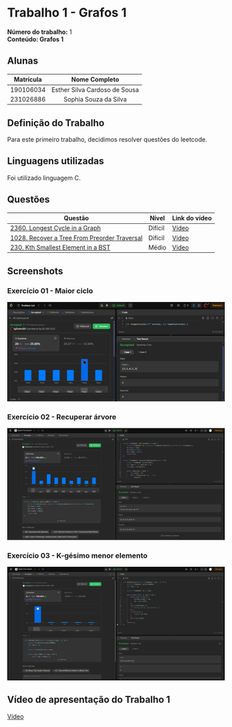 # Trabalho 1 - Grafos 1

**Número do trabalho:** 1 <br>
**Conteúdo: Grafos 1**

## Alunas

| Matrícula |        Nome Completo       |
|:---------:|:-------------:|
| 190106034 | Esther Silva Cardoso de Sousa |
| 231026886 | Sophia Souza da Silva |

## Definição do Trabalho

Para este primeiro trabalho, decidimos resolver questões do leetcode.

## Linguagens utilizadas

Foi utilizado linguagem C.

## Questões

| Questão | Nível  | Link do vídeo |
|---------|--------|------------------|
| [2360. Longest Cycle in a Graph](https://leetcode.com/problems/longest-cycle-in-a-graph/description) | Difícil | [Vídeo](https://youtu.be/NaccBaOqDb4) |
| [1028. Recover a Tree From Preorder Traversal](https://leetcode.com/problems/recover-a-tree-from-preorder-traversal/description/?envType=problem-list-v2&envId=depth-first-search) | Difícil | [Vídeo](https://youtu.be/NaccBaOqDb4) |
| [230. Kth Smallest Element in a BST](https://leetcode.com/problems/kth-smallest-element-in-a-bst/description/?envType=problem-list-v2&envId=depth-first-search) | Médio | [Vídeo](https://youtu.be/NaccBaOqDb4) |


## Screenshots

### Exercício 01 - Maior ciclo 

![Exercício 1 - Longest Cycle in a Graph](2360_MaiorCiclo/2360.png)

### Exercício 02 - Recuperar árvore

![Texto alternativo](1028_RecuperaArvore/1028.png)

### Exercício 03 - K-gésimo menor elemento

![Exercício 3 - Kth Smallest Element in a BST](230_KgesimoMenor/230.png)


## Vídeo de apresentação do Trabalho 1
[Vídeo](https://youtu.be/NaccBaOqDb4)
